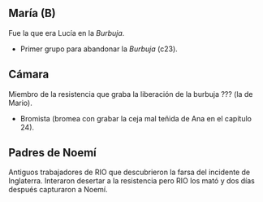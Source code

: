 ## María (B)

Fue la que era Lucía en la *Burbuja*.

- Primer grupo para abandonar la *Burbuja* (c23).


## Cámara

Miembro de la resistencia que graba la liberación de la burbuja ??? (la de Mario).

- Bromista (bromea con grabar la ceja mal teñida de Ana en el capítulo 24).


## Padres de Noemí

Antiguos trabajadores de RIO que descubrieron la farsa del incidente de Inglaterra. Interaron desertar a la resistencia pero RIO los mató y dos días después capturaron a Noemí.
